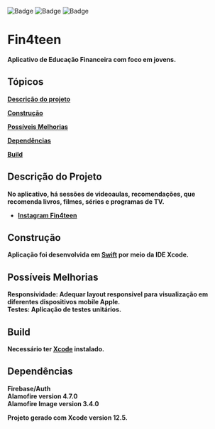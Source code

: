 ![Badge](https://img.shields.io/badge/Swift-FA7343?style=for-the-badge&logo=swift&logoColor=white) ![Badge](https://img.shields.io/badge/iOS-000000?style=for-the-badge&logo=Apple&logoColor=white) ![Badge](https://img.shields.io/badge/Criptos-000000?style=for-the-badge&logo=bitcoin&logoColor=white)



# Fin4teen

<b>Aplicativo de Educação Financeira com foco em jovens.<br>

## Tópicos 

 [Descrição do projeto](#descrição-do-projeto)
 
 [Construção](#construção)
 
 [Possíveis Melhorias](#possíveis-melhorias)
 
 [Dependências](#dependencias)
 
 
 [Build](#build)

## Descrição do Projeto
<b>No aplicativo, há sessões de videoaulas, recomendações, que recomenda livros, filmes, séries e programas de TV. <br>


* [Instagram Fin4teen](https://www.instagram.com/fin4teenapp/)
 

## Construção
Aplicação foi desenvolvida em [Swift](https://www.apple.com/br/swift/) por meio da IDE Xcode.

## Possíveis Melhorias
<b>Responsividade</b>: Adequar layout responsivel para visualização em diferentes dispositivos mobile Apple.<br>
<b>Testes</b>: Aplicação de testes unitários.

## Build
Necessário ter [Xcode](https://developer.apple.com/xcode/) instalado.

## Dependências
<b>Firebase/Auth<br>
<b>Alamofire version 4.7.0<br>
<b>Alamofire Image version 3.4.0<br>
 

Projeto gerado com Xcode version 12.5.
